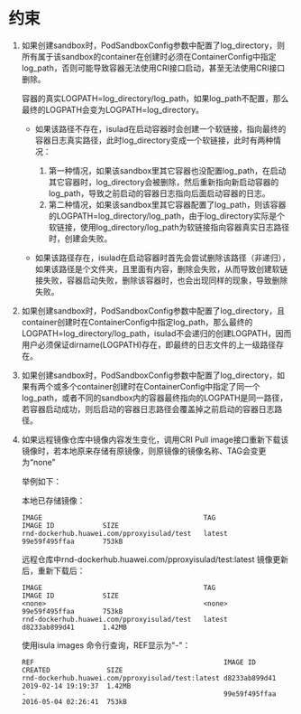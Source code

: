 # 约束<a name="ZH-CN_TOPIC_0184808120"></a>

1.  如果创建sandbox时，PodSandboxConfig参数中配置了log\_directory，则所有属于该sandbox的container在创建时必须在ContainerConfig中指定log\_path，否则可能导致容器无法使用CRI接口启动，甚至无法使用CRI接口删除。

    容器的真实LOGPATH=log\_directory/log\_path，如果log\_path不配置，那么最终的LOGPATH会变为LOGPATH=log\_directory。

    -   如果该路径不存在，isulad在启动容器时会创建一个软链接，指向最终的容器日志真实路径，此时log\_directory变成一个软链接，此时有两种情况：
        1.  第一种情况，如果该sandbox里其它容器也没配置log\_path，在启动其它容器时，log\_directory会被删除，然后重新指向新启动容器的log\_path，导致之前启动的容器日志指向后面启动容器的日志。
        2.  第二种情况，如果该sandbox里其它容器配置了log\_path，则该容器的LOGPATH=log\_directory/log\_path，由于log\_directory实际是个软链接，使用log\_directory/log\_path为软链接指向容器真实日志路径时，创建会失败。

    -   如果该路径存在，isulad在启动容器时首先会尝试删除该路径（非递归），如果该路径是个文件夹，且里面有内容，删除会失败，从而导致创建软链接失败，容器启动失败，删除该容器时，也会出现同样的现象，导致删除失败。

2.  如果创建sandbox时，PodSandboxConfig参数中配置了log\_directory，且container创建时在ContainerConfig中指定log\_path，那么最终的LOGPATH=log\_directory/log\_path，isulad不会递归的创建LOGPATH，因而用户必须保证dirname\(LOGPATH\)存在，即最终的日志文件的上一级路径存在。
3.  如果创建sandbox时，PodSandboxConfig参数中配置了log\_directory，如果有两个或多个container创建时在ContainerConfig中指定了同一个log\_path，或者不同的sandbox内的容器最终指向的LOGPATH是同一路径，若容器启动成功，则后启动的容器日志路径会覆盖掉之前启动的容器日志路径。
4.  如果远程镜像仓库中镜像内容发生变化，调用CRI Pull image接口重新下载该镜像时，若本地原来存储有原镜像，则原镜像的镜像名称、TAG会变更为“none”

    举例如下：

    本地已存储镜像：

    ```
    IMAGE                                        TAG                 IMAGE ID            SIZE
    rnd-dockerhub.huawei.com/pproxyisulad/test   latest              99e59f495ffaa       753kB
    ```

    远程仓库中rnd-dockerhub.huawei.com/pproxyisulad/test:latest 镜像更新后，重新下载后：

    ```
    IMAGE                                        TAG                 IMAGE ID            SIZE
    <none>                                       <none>              99e59f495ffaa       753kB
    rnd-dockerhub.huawei.com/pproxyisulad/test   latest              d8233ab899d41       1.42MB
    ```

    使用isula images 命令行查询，REF显示为"-"：

    ```
    REF                                               IMAGE ID               CREATED              SIZE       
    rnd-dockerhub.huawei.com/pproxyisulad/test:latest d8233ab899d41          2019-02-14 19:19:37  1.42MB     
    -                                                 99e59f495ffaa          2016-05-04 02:26:41  753kB
    ```


